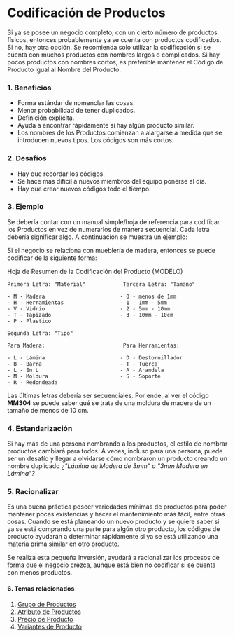 <!-- add-breadcrumbs -->
# Codificación de Productos

Si ya se posee un negocio completo, con un cierto número de productos físicos, entonces probablemente ya se cuenta con productos codificados. Si no, hay otra opción. Se recomienda solo utilizar la codificación si se cuenta con muchos productos con nombres largos o complicados. Si hay pocos productos con nombres cortos, es preferible mantener el Código de Producto igual al Nombre del Producto.

### 1. Beneficios

  * Forma estándar de nomenclar las cosas.
  * Menor probabilidad de tener duplicados.
  * Definición explícita.
  * Ayuda a encontrar rápidamente si hay algún producto similar.
  * Los nombres de los Productos comienzan a alargarse a medida que se introducen nuevos tipos. Los códigos son más cortos. 

### 2. Desafíos

  * Hay que recordar los códigos.
  * Se hace más dificil a nuevos miembros del equipo ponerse al día. 
  * Hay que crear nuevos códigos todo el tiempo.

### 3. Ejemplo

Se debería contar con un manual simple/hoja de referencia para codificar los Productos en vez de numerarlos de manera secuencial. Cada letra debería significar algo.
A continuación se muestra un ejemplo:

Si el negocio se relaciona con mueblería de madera, entonces se puede codificar de la siguiente forma: 

Hoja de Resumen de la Codificación del Producto (MODELO)

    
    
    Primera Letra: "Material"            Tercera Letra: "Tamaño"
    
    - M - Madera                        - 0 - menos de 1mm
    - H - Herramientas                  - 1 - 1mm - 5mm
    - V - Vidrio                        - 2 - 5mm - 10mm
    - T - Tapizado                      - 3 - 10mm - 10cm
    - P - Plastico
    
    Segunda Letra: "Tipo"
    
    Para Madera:                         Para Herramientas:
    
    - L - Lámina                        - D - Destornillador
    - B - Barra                         - T - Tuerca
    - L - En L                          - A - Arandela
    - M - Moldura                       - S - Soporte
    - R - Redondeada
    

Las últimas letras debería ser secuenciales. Por ende, al ver el código **MM304** se puede saber qué se trata de una moldura de madera de un tamaño de menos de 10 cm.

### 4. Estandarización

Si hay más de una persona nombrando a los productos, el estilo de nombrar productos cambiará para todos. A veces, incluso para una persona, puede ser un desafío y llegar a olvidarse cómo nombraron un producto creando un nombre duplicado ¿_"Lámina de Madera de 3mm" o "3mm Madera en Lámina"?_

### 5. Racionalizar

Es una buena práctica poseer variedades mínimas de productos para poder mantener pocas existencias y hacer el mantenimiento más fácil, entre otras cosas. Cuando se está planeando un nuevo producto y se quiere saber si ya se está comprando una parte para algún otro producto, los códigos de producto ayudarán a determinar rápidamente si ya se está utilizando una materia prima similar en otro producto.

Se realiza esta pequeña inversión, ayudará a racionalizar los procesos de forma que el negocio crezca, aunque está bien no codificar si se cuenta con menos productos.

#### 6. Temas relacionados
1. [Grupo de Productos](/docs/user/manual/es/stock/item-group)
1. [Atributo de Productos](/docs/user/manual/es/stock/item-attribute)
1. [Precio de Producto](/docs/user/manual/es/stock/item-price)
1. [Variantes de Producto](/docs/user/manual/es/stock/item-variants)

